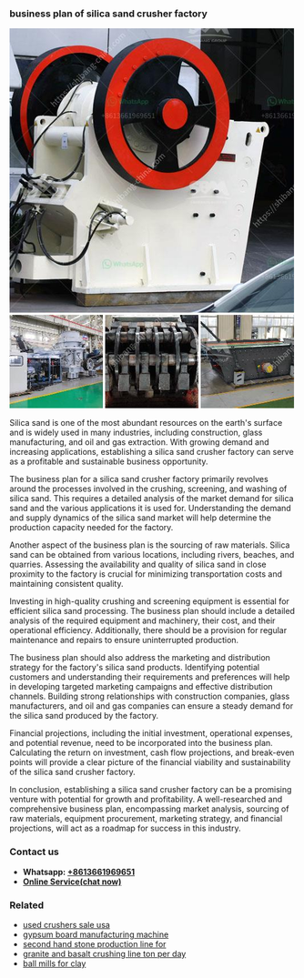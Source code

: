 <h3>business plan of silica sand crusher factory</h3><img src='1704951489.jpg' alt=''><p>Silica sand is one of the most abundant resources on the earth's surface and is widely used in many industries, including construction, glass manufacturing, and oil and gas extraction. With growing demand and increasing applications, establishing a silica sand crusher factory can serve as a profitable and sustainable business opportunity.</p><p>The business plan for a silica sand crusher factory primarily revolves around the processes involved in the crushing, screening, and washing of silica sand. This requires a detailed analysis of the market demand for silica sand and the various applications it is used for. Understanding the demand and supply dynamics of the silica sand market will help determine the production capacity needed for the factory.</p><p>Another aspect of the business plan is the sourcing of raw materials. Silica sand can be obtained from various locations, including rivers, beaches, and quarries. Assessing the availability and quality of silica sand in close proximity to the factory is crucial for minimizing transportation costs and maintaining consistent quality.</p><p>Investing in high-quality crushing and screening equipment is essential for efficient silica sand processing. The business plan should include a detailed analysis of the required equipment and machinery, their cost, and their operational efficiency. Additionally, there should be a provision for regular maintenance and repairs to ensure uninterrupted production.</p><p>The business plan should also address the marketing and distribution strategy for the factory's silica sand products. Identifying potential customers and understanding their requirements and preferences will help in developing targeted marketing campaigns and effective distribution channels. Building strong relationships with construction companies, glass manufacturers, and oil and gas companies can ensure a steady demand for the silica sand produced by the factory.</p><p>Financial projections, including the initial investment, operational expenses, and potential revenue, need to be incorporated into the business plan. Calculating the return on investment, cash flow projections, and break-even points will provide a clear picture of the financial viability and sustainability of the silica sand crusher factory.</p><p>In conclusion, establishing a silica sand crusher factory can be a promising venture with potential for growth and profitability. A well-researched and comprehensive business plan, encompassing market analysis, sourcing of raw materials, equipment procurement, marketing strategy, and financial projections, will act as a roadmap for success in this industry.</p><h3>Contact us</h3><ul><li><strong>Whatsapp:&nbsp;<a href="https://wa.me/8613661969651">+8613661969651</a></strong></li><li><a href="https://swt.shibang-china.com/?git&amp;zhl&amp;business plan of silica sand crusher factory"><strong>Online Service(chat now)</strong></a></li></ul><h3>Related</h3><ul><li><a href='used crushers sale usa.md'>used crushers sale usa</a></li><li><a href='gypsum board manufacturing machine.md'>gypsum board manufacturing machine</a></li><li><a href='second hand stone production line for.md'>second hand stone production line for</a></li><li><a href='granite and basalt crushing line ton per day.md'>granite and basalt crushing line ton per day</a></li><li><a href='ball mills for clay.md'>ball mills for clay</a></li></ul>
